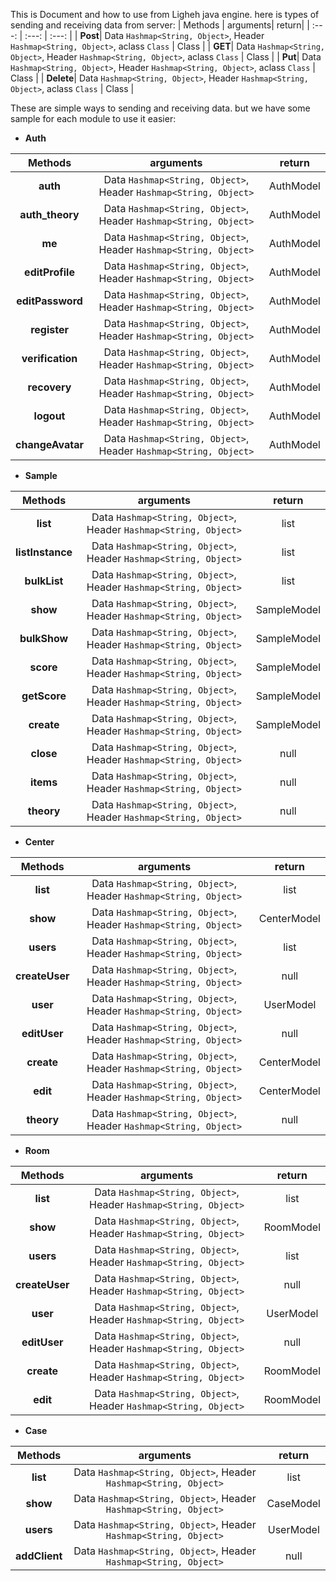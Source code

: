 This is Document and how to use from Ligheh java engine.
here is types of sending and receiving data from server:
| Methods | arguments| return|
| :---: | :---: | :---: |
| **Post**| Data ```Hashmap<String, Object>```, Header ```Hashmap<String, Object>```, aclass ```Class``` | Class |
| **GET**| Data ```Hashmap<String, Object>```, Header ```Hashmap<String, Object>```, aclass ```Class``` | Class |
| **Put**| Data ```Hashmap<String, Object>```, Header ```Hashmap<String, Object>```, aclass ```Class``` | Class |
| **Delete**| Data ```Hashmap<String, Object>```, Header ```Hashmap<String, Object>```, aclass ```Class``` | Class |

These are simple ways to sending and receiving data. but we have some sample for each module to use it easier:

- **Auth**

| Methods | arguments| return|
| :---: | :---: | :---: |
| **auth**| Data ```Hashmap<String, Object>```, Header ```Hashmap<String, Object>``` | AuthModel |
| **auth_theory**| Data ```Hashmap<String, Object>```, Header ```Hashmap<String, Object>``` | AuthModel |
| **me**| Data ```Hashmap<String, Object>```, Header ```Hashmap<String, Object>``` | AuthModel |
| **editProfile**| Data ```Hashmap<String, Object>```, Header ```Hashmap<String, Object>``` | AuthModel |
| **editPassword**| Data ```Hashmap<String, Object>```, Header ```Hashmap<String, Object>``` | AuthModel |
| **register**| Data ```Hashmap<String, Object>```, Header ```Hashmap<String, Object>``` | AuthModel |
| **verification**| Data ```Hashmap<String, Object>```, Header ```Hashmap<String, Object>``` | AuthModel |
| **recovery**| Data ```Hashmap<String, Object>```, Header ```Hashmap<String, Object>``` | AuthModel |
| **logout**| Data ```Hashmap<String, Object>```, Header ```Hashmap<String, Object>``` | AuthModel|
| **changeAvatar**| Data ```Hashmap<String, Object>```, Header ```Hashmap<String, Object>``` | AuthModel|

- **Sample**

| Methods | arguments| return|
| :---: | :---: | :---: |
| **list**| Data ```Hashmap<String, Object>```, Header ```Hashmap<String, Object>``` | list |
| **listInstance**| Data ```Hashmap<String, Object>```, Header ```Hashmap<String, Object>``` | list |
| **bulkList**| Data ```Hashmap<String, Object>```, Header ```Hashmap<String, Object>``` | list |
| **show**| Data ```Hashmap<String, Object>```, Header ```Hashmap<String, Object>``` | SampleModel |
| **bulkShow**| Data ```Hashmap<String, Object>```, Header ```Hashmap<String, Object>``` | SampleModel |
| **score**| Data ```Hashmap<String, Object>```, Header ```Hashmap<String, Object>``` | SampleModel |
| **getScore**| Data ```Hashmap<String, Object>```, Header ```Hashmap<String, Object>``` | SampleModel |
| **create**| Data ```Hashmap<String, Object>```, Header ```Hashmap<String, Object>``` | SampleModel |
| **close**| Data ```Hashmap<String, Object>```, Header ```Hashmap<String, Object>``` | null |
| **items**| Data ```Hashmap<String, Object>```, Header ```Hashmap<String, Object>``` | null |
| **theory**| Data ```Hashmap<String, Object>```, Header ```Hashmap<String, Object>``` | null |

- **Center**

| Methods | arguments| return|
| :---: | :---: | :---: |
| **list**| Data ```Hashmap<String, Object>```, Header ```Hashmap<String, Object>``` | list |
| **show**| Data ```Hashmap<String, Object>```, Header ```Hashmap<String, Object>``` | CenterModel|
| **users**| Data ```Hashmap<String, Object>```, Header ```Hashmap<String, Object>``` |  list |
| **createUser**| Data ```Hashmap<String, Object>```, Header ```Hashmap<String, Object>``` | null |
| **user**| Data ```Hashmap<String, Object>```, Header ```Hashmap<String, Object>``` | UserModel |
| **editUser**| Data ```Hashmap<String, Object>```, Header ```Hashmap<String, Object>``` | null|
| **create**| Data ```Hashmap<String, Object>```, Header ```Hashmap<String, Object>``` | CenterModel |
| **edit**| Data ```Hashmap<String, Object>```, Header ```Hashmap<String, Object>``` | CenterModel |
| **theory**| Data ```Hashmap<String, Object>```, Header ```Hashmap<String, Object>``` | null |

- **Room**

| Methods | arguments| return|
| :---: | :---: | :---: |
| **list**| Data ```Hashmap<String, Object>```, Header ```Hashmap<String, Object>``` | list |
| **show**| Data ```Hashmap<String, Object>```, Header ```Hashmap<String, Object>``` | RoomModel |
| **users**| Data ```Hashmap<String, Object>```, Header ```Hashmap<String, Object>``` |  list |
| **createUser**| Data ```Hashmap<String, Object>```, Header ```Hashmap<String, Object>``` | null |
| **user**| Data ```Hashmap<String, Object>```, Header ```Hashmap<String, Object>``` | UserModel |
| **editUser**| Data ```Hashmap<String, Object>```, Header ```Hashmap<String, Object>``` | null|
| **create**| Data ```Hashmap<String, Object>```, Header ```Hashmap<String, Object>``` | RoomModel |
| **edit**| Data ```Hashmap<String, Object>```, Header ```Hashmap<String, Object>``` | RoomModel |

- **Case**

| Methods | arguments| return|
| :---: | :---: | :---: |
| **list**| Data ```Hashmap<String, Object>```, Header ```Hashmap<String, Object>``` | list |
| **show**| Data ```Hashmap<String, Object>```, Header ```Hashmap<String, Object>``` | CaseModel |
| **users**| Data ```Hashmap<String, Object>```, Header ```Hashmap<String, Object>``` | UserModel |
| **addClient**| Data ```Hashmap<String, Object>```, Header ```Hashmap<String, Object>``` | null |

